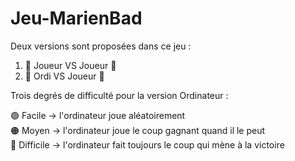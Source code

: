 # Jeu-MarienBad

Deux versions sont proposées dans ce jeu :  
1.	👦  Joueur VS Joueur  👧  
2.	🤖  Ordi VS Joueur  👦  


Trois degrés de difficulté pour la version Ordinateur :  

🟢    Facile   ->   l'ordinateur joue aléatoirement  
🟠     Moyen   ->   l'ordinateur joue le coup gagnant quand il le peut  
🔴   Difficile ->   l'ordinateur fait toujours le coup qui mène à la victoire  
